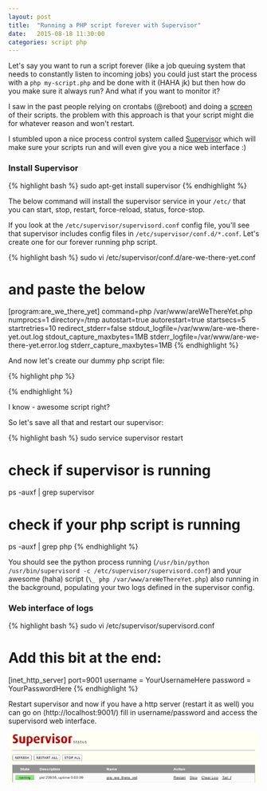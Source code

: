 ```yaml
---
layout: post
title:  "Running a PHP script forever with Supervisor"
date:   2015-08-18 11:30:00
categories: script php
---
```


Let's say you want to run a script forever (like a job queuing system that needs to constantly listen to incoming jobs) you could just start the process with a `php my-script.php` and be done with it (HAHA jk) but then how do you make sure it always run? And what if you want to monitor it?

I saw in the past people relying on crontabs (@reboot) and doing a [screen] of their scripts. the problem with this approach is that your script might die for whatever reason and won't restart.

I stumbled upon a nice process control system called [Supervisor] which will make sure your scripts run and will even give you a nice web interface :)

### Install Supervisor

{% highlight bash %}
sudo apt-get install supervisor
{% endhighlight %}

The below command will install the supervisor service in your `/etc/` that you can start, stop, restart, force-reload, status, force-stop.

If you look at the `/etc/supervisor/supervisord.conf` config file, you'll see that supervisor includes config files in `/etc/supervisor/conf.d/*.conf`. Let's create one for our forever running php script.

{% highlight bash %}
sudo vi /etc/supervisor/conf.d/are-we-there-yet.conf

# and paste the below
[program:are_we_there_yet]
command=php /var/www/areWeThereYet.php
numprocs=1
directory=/tmp
autostart=true
autorestart=true
startsecs=5
startretries=10
redirect_stderr=false
stdout_logfile=/var/www/are-we-there-yet.out.log
stdout_capture_maxbytes=1MB
stderr_logfile=/var/www/are-we-there-yet.error.log
stderr_capture_maxbytes=1MB
{% endhighlight %}

And now let's create our dummy php script file:

{% highlight php %}
<?php

while (true) {
    echo 'Are we there yet??'.PHP_EOL;
    sleep(5);
}
?>
{% endhighlight %}

I know - awesome script right?

So let's save all that and restart our supervisor:

{% highlight bash %}
sudo service supervisor restart

# check if supervisor is running
ps -auxf | grep supervisor

# check if your php script is running
ps -auxf | grep php
{% endhighlight %}

You should see the python process running (`/usr/bin/python /usr/bin/supervisord -c /etc/supervisor/supervisord.conf`) and your awesome (haha) script (`\_ php /var/www/areWeThereYet.php`) also running in the background, populating your two logs defined in the supervisor config.

### Web interface of logs

{% highlight bash %}
sudo vi /etc/supervisor/supervisord.conf

# Add this bit at the end:
[inet_http_server]
port=9001
username = YourUsernameHere
password = YourPasswordHere
{% endhighlight %}

Restart supervisor and now if you have a http server (restart it as well) you can go on (http://localhost:9001/) fill in username/password and access the supervisord web interface.

[![Supervisor web interface](/images/posts/supervisor-webinterface.png)](/images/posts/supervisor-webinterface.png)

[Supervisor]: http://supervisord.org/
[screen]: http://www.gnu.org/software/screen/manual/screen.html

